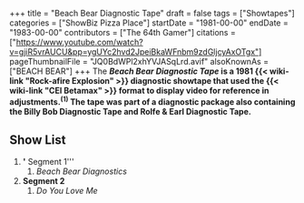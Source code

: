 +++
title = "Beach Bear Diagnostic Tape"
draft = false
tags = ["Showtapes"]
categories = ["ShowBiz Pizza Place"]
startDate = "1981-00-00"
endDate = "1983-00-00"
contributors = ["The 64th Gamer"]
citations = ["https://www.youtube.com/watch?v=gjiR5vrAUCU&pp=ygUYc2hvd2JpeiBkaWFnbm9zdGljcyAxOTgx"]
pageThumbnailFile = "JQ0BdWPl2xhYVJASqLrd.avif"
alsoKnownAs = ["BEACH BEAR"]
+++
The ***Beach Bear Diagnostic Tape* is a 1981 {{< wiki-link "Rock-afire Explosion" >}} diagnostic showtape that used the {{< wiki-link "CEI Betamax" >}} format to display video for reference in adjustments.<sup>(1)</sup>
The tape was part of a diagnostic package also containing the Billy Bob Diagnostic Tape and Rolfe & Earl Diagnostic Tape.**

## Show List

1.  **'** Segment 1'''
    1.  *Beach Bear Diagnostics*
2.  **Segment 2**
    1.  *Do You Love Me*
